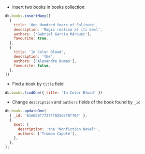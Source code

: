 - Insert two books in books collection:

```js
db.books.insertMany([
  {
    title: 'One Hundred Years of Solitude',
    description: 'Magic realism at its best',
    authors: ['Gabriel García Márquez'],
    favourite: true,
  },
  {
    title: 'In Color Blood',
    description: 'the',
    authors: ['Alexandre Dumas'],
    favourite: false,
  },
])
```

- Find a book by ```title``` field

```js
db.books.findOne({ title: 'In Color Blood' })
```

- Change ```description``` and ```authors``` fields of the book found by ```_id```

```js
db.books.updateOne(
  { _id: '61e626f77274f825d5f0f764' },
  {
    $set: {
      description: 'the "Nonfiction Novel"',
      authors: ['Truman Capote'],
    },
  },
);
```
